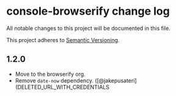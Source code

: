 # console-browserify change log

All notable changes to this project will be documented in this file.

This project adheres to [Semantic Versioning](http://semver.org/).

## 1.2.0
* Move to the browserify org.
* Remove `date-now` dependency. ([@jakepusateri](DELETED_URL_WITH_CREDENTIALS